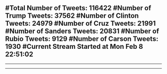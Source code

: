 #Total Number of Tweets: 116422 
#Number of Trump Tweets: 37562
#Number of Clinton Tweets: 24979
#Number of Cruz Tweets: 21991
#Number of Sanders Tweets: 20831
#Number of Rubio Tweets: 9129
#Number of Carson Tweets: 1930
#Current Stream Started at Mon Feb  8 22:51:02
---
---
---
